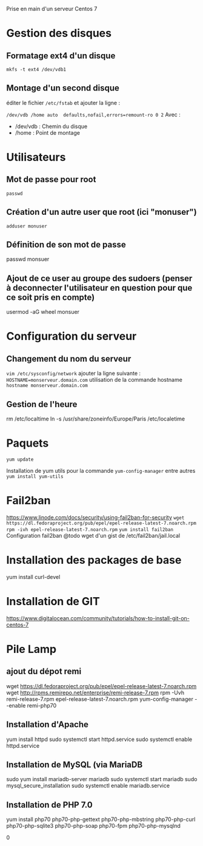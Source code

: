 Prise en main d'un serveur Centos 7

# Gestion des disques
## Formatage ext4 d'un disque
`mkfs -t ext4 /dev/vdb1`

## Montage d'un second disque
éditer le fichier `/etc/fstab` et ajouter la ligne : 

`/dev/vdb /home auto  defaults,nofail,errors=remount-ro 0 2`
Avec : 
  - /dev/vdb : Chemin du disque
  - /home : Point de montage

# Utilisateurs

## Mot de passe pour root
`passwd`

## Création d'un autre user que root (ici "monuser")
`adduser monuser`

## Définition de son mot de passe
passwd monsuer

## Ajout de ce user au groupe des sudoers (penser à deconnecter l'utilisateur en question pour que ce soit pris en compte)
usermod -aG wheel monsuer

# Configuration du serveur

## Changement du nom du serveur
`vim /etc/sysconfig/network`
ajouter la ligne suivante :
`HOSTNAME=monserveur.domain.com`
utilisation de la commande hostname
`hostname monserveur.domain.com`

## Gestion de l'heure
rm /etc/localtime
ln -s /usr/share/zoneinfo/Europe/Paris /etc/localetime

# Paquets
`yum update`

Installation de yum utils pour la commande `yum-config-manager` entre autres
`yum install yum-utils`

# Fail2ban
https://www.linode.com/docs/security/using-fail2ban-for-security
`wget https://dl.fedoraproject.org/pub/epel/epel-release-latest-7.noarch.rpm`
`rpm -ivh epel-release-latest-7.noarch.rpm`
`yum install fail2ban`
Configuration fail2ban
@todo wget d'un gist de /etc/fail2ban/jail.local

# Installation des packages de base 
yum install curl-devel

# Installation de GIT
https://www.digitalocean.com/community/tutorials/how-to-install-git-on-centos-7

# Pile Lamp
## ajout du dépot remi
wget https://dl.fedoraproject.org/pub/epel/epel-release-latest-7.noarch.rpm
wget http://rpms.remirepo.net/enterprise/remi-release-7.rpm
rpm -Uvh remi-release-7.rpm epel-release-latest-7.noarch.rpm
yum-config-manager --enable remi-php70

## Installation d'Apache
yum install httpd
sudo systemctl start httpd.service
sudo systemctl enable httpd.service

## Installation de MySQL (via MariaDB
sudo yum install mariadb-server mariadb
sudo systemctl start mariadb
sudo mysql_secure_installation
sudo systemctl enable mariadb.service

## Installation de PHP 7.0
yum install php70 php70-php-gettext php70-php-mbstring php70-php-curl php70-php-sqlite3 php70-php-soap php70-fpm php70-php-mysqlnd

0
